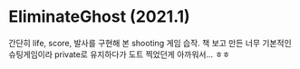 # EliminateGhost (2021.1)
  간단히 life, score, 발사를 구현해 본 shooting 게임 습작.
  책 보고 만든 너무 기본적인 슈팅게임이라 private로 유지하다가 도트 찍었던게 아까워서... ㅎㅎ
